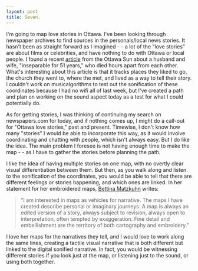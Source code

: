 ```yaml
---
layout: post
title: Seven.
---
```


I'm going to map love stories in Ottawa. I've been looking through newspaper archives to find sources in the personals/local news stories. It hasn't been as straight forward as I imagined - - a lot of the "love stories" are about films or celebrities, and have nothing to do with Ottawa or local people. I found a recent [article](http://ottawasun.com/2016/11/18/its-a-love-story-inseparable-for-51-years-ottawa-husband-and-wife-die-hours-apart/wcm/f7b92867-352a-453d-bfde-cae9bd4bfb9a) from the Ottawa Sun about a husband and wife, "inseparable for 51 years," who died hours apart from each other. What's interesting about this article is that it tracks places they liked to go, the church they went to, where the met, and lived as a way to tell their story. I couldn't work on musicalgorithms to test out the sonification of these coordinates because I had no wifi all of last week, but I've created a path and plan on working on the sound aspect today as a test for what I could potentially do.

As for getting stories, I was thinking of continuing my search on newspapers.com for today, and if nothing comes up, I might do a call-out for "Ottawa love stories," past and present. Timewise, I don't know how many "stories" I would be able to incorporate this way, as it would involve coordinating and chatting with people, which isn't always easy. But I do like the idea. The main problem I foresee is not having enough time to make the map - - as I have to gather the stories before planning the path.

I like the idea of having multiple stories on one map, with no overtly clear visual differentiation between them. But then, as you walk along and listen to the sonification of the coordinates, you would be able to tell that there are different feelings or stories happening, and which ones are linked. In her statement for her embroidered maps, [Bettina Matzkuhn](http://www.bettinamatzkuhn.ca/maps/) writes:

> "I am interested in maps as vehicles for narrative. The maps I have created describe personal or imaginary journeys. A map is always an edited version of a story, always subject to revision, always open to interpretation, often tempted by exaggeration. Fine detail and embellishment are the territory of both cartography and embroidery."

I love her maps for the narratives they tell, and I would love to work along the same lines, creating a tactile visual narrative that is both different but linked to the digital sonified narrative. In fact, you would be witnessing different stories if you look just at the map, or listening just to the sound, or using both together.
